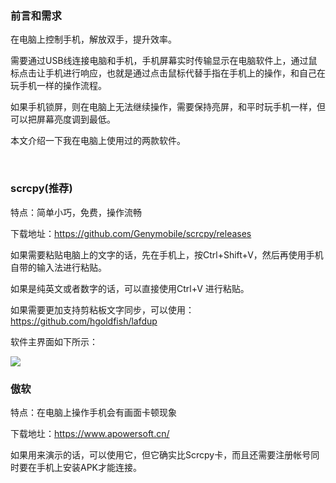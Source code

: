 ### 前言和需求

在电脑上控制手机，解放双手，提升效率。

需要通过USB线连接电脑和手机，手机屏幕实时传输显示在电脑软件上，通过鼠标点击让手机进行响应，也就是通过点击鼠标代替手指在手机上的操作，和自己在玩手机一样的操作流程。

如果手机锁屏，则在电脑上无法继续操作，需要保持亮屏，和平时玩手机一样，但可以把屏幕亮度调到最低。

本文介绍一下我在电脑上使用过的两款软件。

​      

### scrcpy(推荐)

特点：简单小巧，免费，操作流畅

下载地址：https://github.com/Genymobile/scrcpy/releases

如果需要粘贴电脑上的文字的话，先在手机上，按Ctrl+Shift+V，然后再使用手机自带的输入法进行粘贴。

如果是纯英文或者数字的话，可以直接使用Ctrl+V 进行粘贴。

如果需要更加支持剪粘板文字同步，可以使用：https://github.com/hgoldfish/lafdup


      
软件主界面如下所示：
      
![](https://img2018.cnblogs.com/blog/363476/202002/363476-20200210154635642-650413892.png)



### 傲软

特点：在电脑上操作手机会有画面卡顿现象

下载地圵：https://www.apowersoft.cn/

如果用来演示的话，可以使用它，但它确实比Scrcpy卡，而且还需要注册帐号同时要在手机上安装APK才能连接。
